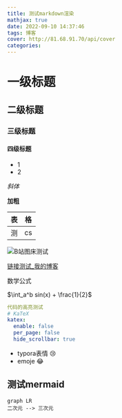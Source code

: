 ```yaml
---
title: 测试markdown渲染
mathjax: true
date: 2022-09-10 14:37:46
tags: 博客
cover: http://81.68.91.70/api/cover
categories: 
---
```


# 一级标题

## 二级标题

### 三级标题

#### 四级标题



* 1
* 2

*斜体*

**加粗**



| 表   | 格   |
| ---- | ---- |
| 测   | cs   |





![B站图床测试](https://i0.hdslb.com/bfs/album/311120bb5abbf9afc1a351068a24e6753ab08c2e.png)



[链接测试_我的博客](https://km911.github.io/BLOG)



数学公式

$\int_a^b  sin(x) + \frac{1}{2}$



````yaml
代码的高亮测试
# KaTeX
katex:
  enable: false
  per_page: false
  hide_scrollbar: true
````



* typora表情 :cry: 
* emoje 😂



## 测试mermaid

```mermaid
graph LR
二次元 --> 三次元
```





